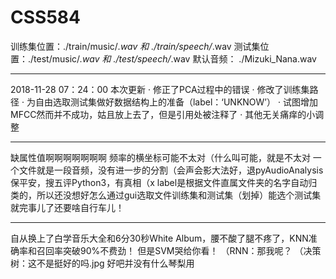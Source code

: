 # CSS584

训练集位置：./train/music/*.wav 和 ./train/speech/*.wav
测试集位置：./test/music/*.wav 和 ./test/speech/*.wav
默认音频： ./Mizuki_Nana.wav

---------------------------------------------------------------------
2018-11-28 07：24：00
本次更新
· 修正了PCA过程中的错误
· 修改了训练集路径
· 为自由选取测试集做好数据结构上的准备（label：‘UNKNOW’）
· 试图增加MFCC然而并不成功，姑且放上去了，但是引用处被注释了
· 其他无关痛痒的小调整

---------------------------------------------------------------------
缺属性值啊啊啊啊啊啊啊
频率的横坐标可能不太对（什么叫可能，就是不太对
一个文件就是一段音频，没有进一步的分割（会声会影大法好，退pyAudioAnalysis保平安，搜五评Python3，有真相（x
label是根据文件直属文件夹的名字自动归类的，所以还没想好怎么通过gui选取文件训练集和测试集（划掉）能选个测试集就完事儿了还要啥自行车儿！

----------------------------------------------------------------------
自从换上了白学音乐大全和6分30秒White Album，腰不酸了腿不疼了，KNN准确率和召回率突破90%不费劲！
但是SVM哭给你看！
（RNN：那我呢？
（决策树：这不是挺好的吗.jpg
好吧并没有什么琴梨用

